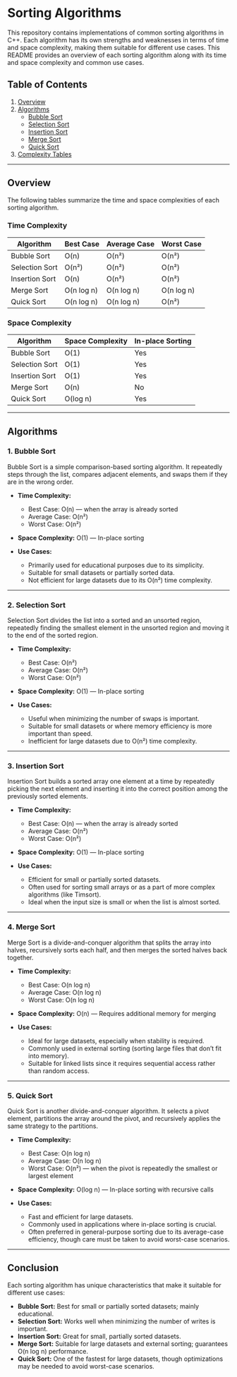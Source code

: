 # Sorting Algorithms

This repository contains implementations of common sorting algorithms in C++. Each algorithm has its own strengths and weaknesses in terms of time and space complexity, making them suitable for different use cases. This README provides an overview of each sorting algorithm along with its time and space complexity and common use cases.

## Table of Contents

1. [Overview](#overview)
2. [Algorithms](#algorithms)
    - [Bubble Sort](#bubble-sort)
    - [Selection Sort](#selection-sort)
    - [Insertion Sort](#insertion-sort)
    - [Merge Sort](#merge-sort)
    - [Quick Sort](#quick-sort)
3. [Complexity Tables](#complexity-tables)

---

## Overview

The following tables summarize the time and space complexities of each sorting algorithm.

### Time Complexity

| Algorithm      | Best Case     | Average Case | Worst Case     |
|----------------|---------------|--------------|----------------|
| Bubble Sort    | O(n)          | O(n²)        | O(n²)          |
| Selection Sort | O(n²)         | O(n²)        | O(n²)          |
| Insertion Sort | O(n)          | O(n²)        | O(n²)          |
| Merge Sort     | O(n log n)    | O(n log n)   | O(n log n)     |
| Quick Sort     | O(n log n)    | O(n log n)   | O(n²)          |

### Space Complexity

| Algorithm      | Space Complexity | In-place Sorting |
|----------------|------------------|------------------|
| Bubble Sort    | O(1)             | Yes              |
| Selection Sort | O(1)             | Yes              |
| Insertion Sort | O(1)             | Yes              |
| Merge Sort     | O(n)             | No               |
| Quick Sort     | O(log n)         | Yes              |

---

## Algorithms

### 1. Bubble Sort

Bubble Sort is a simple comparison-based sorting algorithm. It repeatedly steps through the list, compares adjacent elements, and swaps them if they are in the wrong order.

- **Time Complexity:**  
  - Best Case: O(n) — when the array is already sorted  
  - Average Case: O(n²)  
  - Worst Case: O(n²)  
- **Space Complexity:** O(1) — In-place sorting  

- **Use Cases:**  
  - Primarily used for educational purposes due to its simplicity.  
  - Suitable for small datasets or partially sorted data.  
  - Not efficient for large datasets due to its O(n²) time complexity.  

---

### 2. Selection Sort

Selection Sort divides the list into a sorted and an unsorted region, repeatedly finding the smallest element in the unsorted region and moving it to the end of the sorted region.

- **Time Complexity:**  
  - Best Case: O(n²)  
  - Average Case: O(n²)  
  - Worst Case: O(n²)  
- **Space Complexity:** O(1) — In-place sorting  

- **Use Cases:**  
  - Useful when minimizing the number of swaps is important.  
  - Suitable for small datasets or where memory efficiency is more important than speed.  
  - Inefficient for large datasets due to O(n²) time complexity.  

---

### 3. Insertion Sort

Insertion Sort builds a sorted array one element at a time by repeatedly picking the next element and inserting it into the correct position among the previously sorted elements.

- **Time Complexity:**  
  - Best Case: O(n) — when the array is already sorted  
  - Average Case: O(n²)  
  - Worst Case: O(n²)  
- **Space Complexity:** O(1) — In-place sorting  

- **Use Cases:**  
  - Efficient for small or partially sorted datasets.  
  - Often used for sorting small arrays or as a part of more complex algorithms (like Timsort).  
  - Ideal when the input size is small or when the list is almost sorted.  

---

### 4. Merge Sort

Merge Sort is a divide-and-conquer algorithm that splits the array into halves, recursively sorts each half, and then merges the sorted halves back together.

- **Time Complexity:**  
  - Best Case: O(n log n)  
  - Average Case: O(n log n)  
  - Worst Case: O(n log n)  
- **Space Complexity:** O(n) — Requires additional memory for merging  

- **Use Cases:**  
  - Ideal for large datasets, especially when stability is required.  
  - Commonly used in external sorting (sorting large files that don’t fit into memory).  
  - Suitable for linked lists since it requires sequential access rather than random access.  

---

### 5. Quick Sort

Quick Sort is another divide-and-conquer algorithm. It selects a pivot element, partitions the array around the pivot, and recursively applies the same strategy to the partitions.

- **Time Complexity:**  
  - Best Case: O(n log n)  
  - Average Case: O(n log n)  
  - Worst Case: O(n²) — when the pivot is repeatedly the smallest or largest element  
- **Space Complexity:** O(log n) — In-place sorting with recursive calls  

- **Use Cases:**  
  - Fast and efficient for large datasets.  
  - Commonly used in applications where in-place sorting is crucial.  
  - Often preferred in general-purpose sorting due to its average-case efficiency, though care must be taken to avoid worst-case scenarios.  

---

## Conclusion

Each sorting algorithm has unique characteristics that make it suitable for different use cases:

- **Bubble Sort:** Best for small or partially sorted datasets; mainly educational.
- **Selection Sort:** Works well when minimizing the number of writes is important.
- **Insertion Sort:** Great for small, partially sorted datasets.
- **Merge Sort:** Suitable for large datasets and external sorting; guarantees O(n log n) performance.
- **Quick Sort:** One of the fastest for large datasets, though optimizations may be needed to avoid worst-case scenarios.

